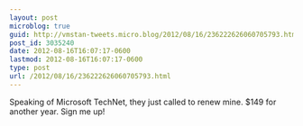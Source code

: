 ```yaml
---
layout: post
microblog: true
guid: http://vmstan-tweets.micro.blog/2012/08/16/236222626060705793.html
post_id: 3035240
date: 2012-08-16T16:07:17-0600
lastmod: 2012-08-16T16:07:17-0600
type: post
url: /2012/08/16/236222626060705793.html
---
```

Speaking of Microsoft TechNet, they just called to renew mine. $149 for another year. Sign me up!
